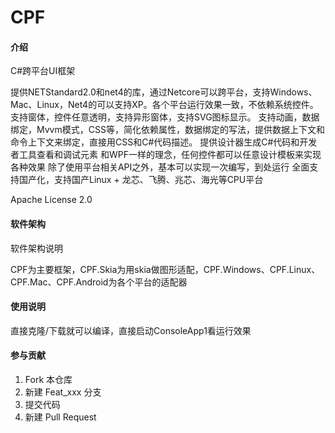 # CPF

#### 介绍
C#跨平台UI框架

提供NETStandard2.0和net4的库，通过Netcore可以跨平台，支持Windows、Mac、Linux，Net4的可以支持XP。各个平台运行效果一致，不依赖系统控件。
支持窗体，控件任意透明，支持异形窗体，支持SVG图标显示。
支持动画，数据绑定，Mvvm模式，CSS等，简化依赖属性，数据绑定的写法，提供数据上下文和命令上下文来绑定，直接用CSS和C#代码描述。
提供设计器生成C#代码和开发者工具查看和调试元素
和WPF一样的理念，任何控件都可以任意设计模板来实现各种效果
除了使用平台相关API之外，基本可以实现一次编写，到处运行
全面支持国产化，支持国产Linux + 龙芯、飞腾、兆芯、海光等CPU平台

 Apache License 2.0

#### 软件架构
软件架构说明

CPF为主要框架，CPF.Skia为用skia做图形适配，CPF.Windows、CPF.Linux、CPF.Mac、CPF.Android为各个平台的适配器


#### 使用说明

直接克隆/下载就可以编译，直接启动ConsoleApp1看运行效果

#### 参与贡献

1.  Fork 本仓库
2.  新建 Feat_xxx 分支
3.  提交代码
4.  新建 Pull Request


